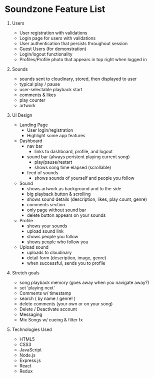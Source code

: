 # Soundzone Feature List
1. Users
    * User registration with validations
    * Login page for users with validations
    * User authentication that persists throughout session
    * Guest Users (for demonstration)
    * Login/logout functionality
    * Profiles/Profile photo that appears in top right when logged in
2. Sounds
    * sounds sent to cloudinary, stored, then displayed to user
    * typical play / pause
    * user-selectable playback start
    * comments & likes
    * play counter
    * artwork

3. UI Design
    * Landing Page
      * User login/registration
      * Highlight some app features
    * Dashboard
      * nav bar
        * links to dashboard, profile, and logout
      * sound bar (always peristent playing current song)
        * play/pause/restart
        * shows song time elapsed (scrollable)
      * feed of sounds
        * shows sounds of yourself and people you follow
    * Sound
      * shows artwork as background and to the side
      * big playback button & scrolling
      * shows sound details (description, likes, play count, genre)
      * comments section
      * only page without sound bar
      * delete button appears on your sounds
    * Profile
      * shows your sounds
      * upload sound link
      * shows people you follow
      * shows people who follow you
    * Upload sound
      * uploads to cloudinary
      * detail form (description, image, genre)
      * when successful, sends you to profile

4. Stretch goals
   * song playback memory (goes away when you navigate away?)
   * set 'playing next'
   * Comments w/ timestamp
   * search ( by name / genre! )
   * delete comments (your own or on your song)
   * Delete / Deactivate account
   * Messaging
   * Mix Songs w/ cueing & filter fx
5. Technologies Used
   * HTML5
   * CSS3
   * JavaScript
   * Node.js
   * Express.js
   * React
   * Redux

